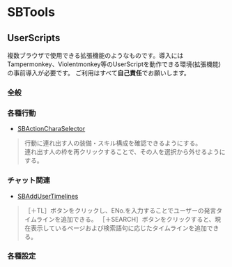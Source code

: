 # SBTools

## UserScripts
複数ブラウザで使用できる拡張機能のようなものです。導入にはTampermonkey、Violentmonkey等のUserScriptを動作できる環境(拡張機能)の事前導入が必要です。
ご利用はすべて**自己責任**でお願いします。

### 全般

### 各種行動
- [SBActionCharaSelector](https://pejuta.github.io/SBTools/UserScripts/SBActionCharaSelector.user.js)
> 行動に連れ出す人の装備・スキル構成を確認できるようにする。  
> 連れ出す人の枠を再クリックすることで、その人を選択から外せるようにする。

### チャット関連
- [SBAddUserTimelines](https://pejuta.github.io/SBTools/UserScripts/SBAddUserTimelines.user.js)
> ［＋TL］ボタンをクリックし、ENo.を入力することでユーザーの発言タイムラインを追加できる。
> ［＋SEARCH］ボタンをクリックすると、現在表示しているページおよび検索語句に応じたタイムラインを追加できる。

### 各種設定
